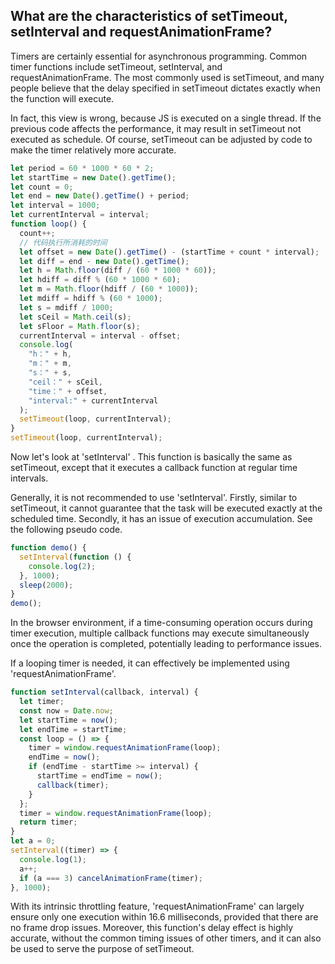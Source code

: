 ## What are the characteristics of setTimeout, setInterval and requestAnimationFrame?

Timers are certainly essential for asynchronous programming. Common timer functions include setTimeout, setInterval, and requestAnimationFrame. The most commonly used is setTimeout, and many people believe that the delay specified in setTimeout dictates exactly when the function will execute.

In fact, this view is wrong, because JS is executed on a single thread. If the previous code affects the performance, it may result in setTimeout not executed as schedule. Of course, setTimeout can be adjusted by code to make the timer relatively more accurate.

```js
let period = 60 * 1000 * 60 * 2;
let startTime = new Date().getTime();
let count = 0;
let end = new Date().getTime() + period;
let interval = 1000;
let currentInterval = interval;
function loop() {
  count++;
  // 代码执行所消耗的时间
  let offset = new Date().getTime() - (startTime + count * interval);
  let diff = end - new Date().getTime();
  let h = Math.floor(diff / (60 * 1000 * 60));
  let hdiff = diff % (60 * 1000 * 60);
  let m = Math.floor(hdiff / (60 * 1000));
  let mdiff = hdiff % (60 * 1000);
  let s = mdiff / 1000;
  let sCeil = Math.ceil(s);
  let sFloor = Math.floor(s);
  currentInterval = interval - offset;
  console.log(
    "h：" + h,
    "m：" + m,
    "s：" + s,
    "ceil：" + sCeil,
    "time：" + offset,
    "interval:" + currentInterval
  );
  setTimeout(loop, currentInterval);
}
setTimeout(loop, currentInterval);
```

Now let's look at 'setInterval' . This function is basically the same as setTimeout, except that it executes a callback function at regular time intervals.

Generally, it is not recommended to use 'setInterval'. Firstly, similar to setTimeout, it cannot guarantee that the task will be executed exactly at the scheduled time. Secondly, it has an issue of execution accumulation. See the following pseudo code.

```js
function demo() {
  setInterval(function () {
    console.log(2);
  }, 1000);
  sleep(2000);
}
demo();
```

In the browser environment, if a time-consuming operation occurs during timer execution, multiple callback functions may execute simultaneously once the operation is completed, potentially leading to performance issues.

If a looping timer is needed, it can effectively be implemented using 'requestAnimationFrame'.

```js
function setInterval(callback, interval) {
  let timer;
  const now = Date.now;
  let startTime = now();
  let endTime = startTime;
  const loop = () => {
    timer = window.requestAnimationFrame(loop);
    endTime = now();
    if (endTime - startTime >= interval) {
      startTime = endTime = now();
      callback(timer);
    }
  };
  timer = window.requestAnimationFrame(loop);
  return timer;
}
let a = 0;
setInterval((timer) => {
  console.log(1);
  a++;
  if (a === 3) cancelAnimationFrame(timer);
}, 1000);
```

With its intrinsic throttling feature, 'requestAnimationFrame' can largely ensure only one execution within 16.6 milliseconds, provided that there are no frame drop issues. Moreover, this function's delay effect is highly accurate, without the common timing issues of other timers, and it can also be used to serve the purpose of setTimeout.
